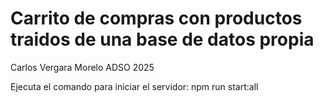 # Carrito de compras con productos traidos de una base de datos propia

Carlos Vergara Morelo
ADSO
2025

Ejecuta el comando para iniciar el servidor: 
npm run start:all